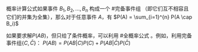 概率计算公式如果事件 $B_1, B_2, ..., B_n$ 构成一个 #完备事件组 （即它们互不相容且它们的并集为全集），那么对于任意事件 $A$，有 $P(A) = \sum_{i=1}^{n} P(A \cap B_i)$ 

如果要求解$P(AB)$，但只给了条件概率，可以利用 #全概率公式 。例如，利用完备事件组$\{C, \bar{C}\}$：
$P(AB) = P(AB|C)P(C) + P(AB|\bar{C})P(\bar{C})$